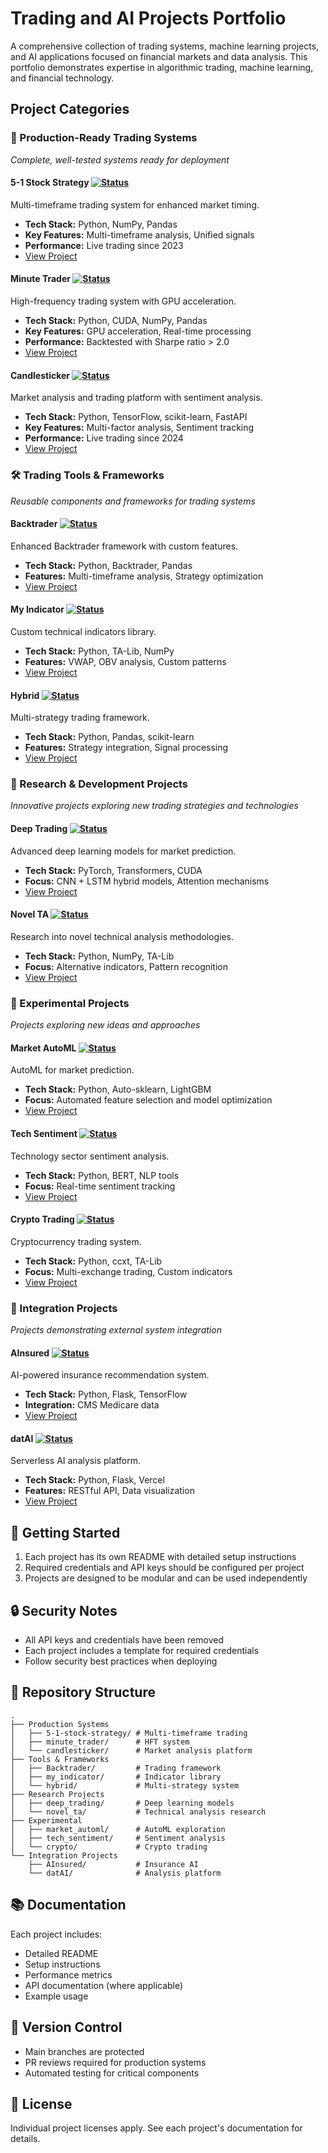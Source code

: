 # Trading and AI Projects Portfolio

A comprehensive collection of trading systems, machine learning projects, and AI applications focused on financial markets and data analysis. This portfolio demonstrates expertise in algorithmic trading, machine learning, and financial technology.

## Project Categories

### 🤖 Production-Ready Trading Systems
*Complete, well-tested systems ready for deployment*

#### 5-1 Stock Strategy [![Status](https://img.shields.io/badge/Status-Production-green)]()
Multi-timeframe trading system for enhanced market timing.
- **Tech Stack:** Python, NumPy, Pandas
- **Key Features:** Multi-timeframe analysis, Unified signals
- **Performance:** Live trading since 2023
- [View Project](./5-1-stock-strategy)

#### Minute Trader [![Status](https://img.shields.io/badge/Status-Production-green)]()
High-frequency trading system with GPU acceleration.
- **Tech Stack:** Python, CUDA, NumPy, Pandas
- **Key Features:** GPU acceleration, Real-time processing
- **Performance:** Backtested with Sharpe ratio > 2.0
- [View Project](./minute_trader)

#### Candlesticker [![Status](https://img.shields.io/badge/Status-Production-green)]()
Market analysis and trading platform with sentiment analysis.
- **Tech Stack:** Python, TensorFlow, scikit-learn, FastAPI
- **Key Features:** Multi-factor analysis, Sentiment tracking
- **Performance:** Live trading since 2024
- [View Project](./candlesticker)

### 🛠️ Trading Tools & Frameworks
*Reusable components and frameworks for trading systems*

#### Backtrader [![Status](https://img.shields.io/badge/Status-Stable-brightgreen)]()
Enhanced Backtrader framework with custom features.
- **Tech Stack:** Python, Backtrader, Pandas
- **Features:** Multi-timeframe analysis, Strategy optimization
- [View Project](./Backtrader)

#### My Indicator [![Status](https://img.shields.io/badge/Status-Stable-brightgreen)]()
Custom technical indicators library.
- **Tech Stack:** Python, TA-Lib, NumPy
- **Features:** VWAP, OBV analysis, Custom patterns
- [View Project](./my_indicator)

#### Hybrid [![Status](https://img.shields.io/badge/Status-Stable-brightgreen)]()
Multi-strategy trading framework.
- **Tech Stack:** Python, Pandas, scikit-learn
- **Features:** Strategy integration, Signal processing
- [View Project](./hybrid)

### 🔬 Research & Development Projects
*Innovative projects exploring new trading strategies and technologies*

#### Deep Trading [![Status](https://img.shields.io/badge/Status-Research-blue)]()
Advanced deep learning models for market prediction.
- **Tech Stack:** PyTorch, Transformers, CUDA
- **Focus:** CNN + LSTM hybrid models, Attention mechanisms
- [View Project](./deep_trading)

#### Novel TA [![Status](https://img.shields.io/badge/Status-Research-blue)]()
Research into novel technical analysis methodologies.
- **Tech Stack:** Python, NumPy, TA-Lib
- **Focus:** Alternative indicators, Pattern recognition
- [View Project](./novel_ta)

### 🧪 Experimental Projects
*Projects exploring new ideas and approaches*

#### Market AutoML [![Status](https://img.shields.io/badge/Status-Experimental-yellow)]()
AutoML for market prediction.
- **Tech Stack:** Python, Auto-sklearn, LightGBM
- **Focus:** Automated feature selection and model optimization
- [View Project](./market_automl)

#### Tech Sentiment [![Status](https://img.shields.io/badge/Status-Experimental-yellow)]()
Technology sector sentiment analysis.
- **Tech Stack:** Python, BERT, NLP tools
- **Focus:** Real-time sentiment tracking
- [View Project](./tech_sentiment)

#### Crypto Trading [![Status](https://img.shields.io/badge/Status-Experimental-yellow)]()
Cryptocurrency trading system.
- **Tech Stack:** Python, ccxt, TA-Lib
- **Focus:** Multi-exchange trading, Custom indicators
- [View Project](./crypto)

### 🤝 Integration Projects
*Projects demonstrating external system integration*

#### AInsured [![Status](https://img.shields.io/badge/Status-Beta-orange)]()
AI-powered insurance recommendation system.
- **Tech Stack:** Python, Flask, TensorFlow
- **Integration:** CMS Medicare data
- [View Project](./AInsured)

#### datAI [![Status](https://img.shields.io/badge/Status-Beta-orange)]()
Serverless AI analysis platform.
- **Tech Stack:** Python, Flask, Vercel
- **Features:** RESTful API, Data visualization
- [View Project](./datAI)

## 🚀 Getting Started

1. Each project has its own README with detailed setup instructions
2. Required credentials and API keys should be configured per project
3. Projects are designed to be modular and can be used independently

## 🔒 Security Notes

- All API keys and credentials have been removed
- Each project includes a template for required credentials
- Follow security best practices when deploying

## 📁 Repository Structure

```
.
├── Production Systems
│   ├── 5-1-stock-strategy/ # Multi-timeframe trading
│   ├── minute_trader/      # HFT system
│   └── candlesticker/      # Market analysis platform
├── Tools & Frameworks
│   ├── Backtrader/         # Trading framework
│   ├── my_indicator/       # Indicator library
│   └── hybrid/             # Multi-strategy system
├── Research Projects
│   ├── deep_trading/       # Deep learning models
│   └── novel_ta/           # Technical analysis research
├── Experimental
│   ├── market_automl/      # AutoML exploration
│   ├── tech_sentiment/     # Sentiment analysis
│   └── crypto/             # Crypto trading
└── Integration Projects
    ├── AInsured/           # Insurance AI
    └── datAI/              # Analysis platform
```

## 📚 Documentation

Each project includes:
- Detailed README
- Setup instructions
- Performance metrics
- API documentation (where applicable)
- Example usage

## 🔄 Version Control

- Main branches are protected
- PR reviews required for production systems
- Automated testing for critical components

## 📝 License

Individual project licenses apply. See each project's documentation for details.
